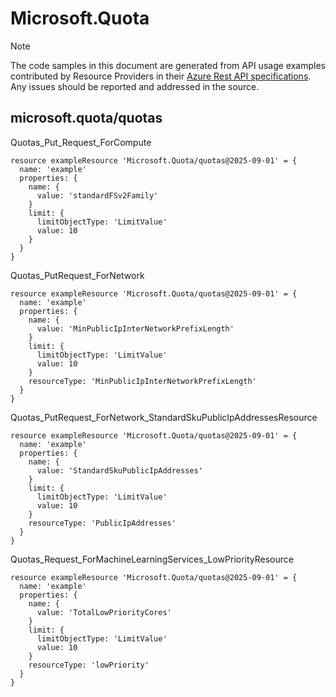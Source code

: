 # Microsoft.Quota
  
> [!NOTE]
> The code samples in this document are generated from API usage examples contributed by Resource Providers in their [Azure Rest API specifications](https://github.com/Azure/azure-rest-api-specs). Any issues should be reported and addressed in the source.


## microsoft.quota/quotas

Quotas_Put_Request_ForCompute
```bicep
resource exampleResource 'Microsoft.Quota/quotas@2025-09-01' = {
  name: 'example'
  properties: {
    name: {
      value: 'standardFSv2Family'
    }
    limit: {
      limitObjectType: 'LimitValue'
      value: 10
    }
  }
}
```

Quotas_PutRequest_ForNetwork
```bicep
resource exampleResource 'Microsoft.Quota/quotas@2025-09-01' = {
  name: 'example'
  properties: {
    name: {
      value: 'MinPublicIpInterNetworkPrefixLength'
    }
    limit: {
      limitObjectType: 'LimitValue'
      value: 10
    }
    resourceType: 'MinPublicIpInterNetworkPrefixLength'
  }
}
```

Quotas_PutRequest_ForNetwork_StandardSkuPublicIpAddressesResource
```bicep
resource exampleResource 'Microsoft.Quota/quotas@2025-09-01' = {
  name: 'example'
  properties: {
    name: {
      value: 'StandardSkuPublicIpAddresses'
    }
    limit: {
      limitObjectType: 'LimitValue'
      value: 10
    }
    resourceType: 'PublicIpAddresses'
  }
}
```

Quotas_Request_ForMachineLearningServices_LowPriorityResource
```bicep
resource exampleResource 'Microsoft.Quota/quotas@2025-09-01' = {
  name: 'example'
  properties: {
    name: {
      value: 'TotalLowPriorityCores'
    }
    limit: {
      limitObjectType: 'LimitValue'
      value: 10
    }
    resourceType: 'lowPriority'
  }
}
```
